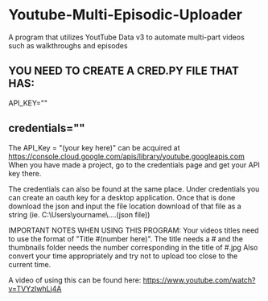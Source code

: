 # Youtube-Multi-Episodic-Uploader
A program that utilizes YoutTube Data v3 to automate multi-part videos such as walkthroughs and episodes


YOU NEED TO CREATE A CRED.PY FILE THAT HAS:
-------------------------------------------
API_KEY=""

credentials=""
-------------------------------------------
The API_Key = "(your key here)" can be acquired at https://console.cloud.google.com/apis/library/youtube.googleapis.com
  When you have made a project, go to the credentials page and get your API key there.
  
The credentials can also be found at the same place. Under credentials you can create an oauth key for a desktop application.
  Once that is done download the json and input the file location download of that file as a string (ie. C:\\Users\\yourname\\....\(json file))
  
IMPORTANT NOTES WHEN USING THIS PROGRAM:
  Your videos titles need to use the format of "Title #(number here)". The title needs a # and the thumbnails folder needs the number corresponding in the title of #.jpg
  Also convert your time appropriately and try not to upload too close to the current time.



A video of using this can be found here: https://www.youtube.com/watch?v=TVYzIwhLj4A
